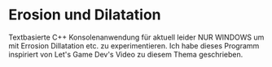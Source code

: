 # Erosion und Dilatation
Textbasierte C++ Konsolenanwendung für aktuell leider NUR WINDOWS um mit Errosion Dillatation etc. zu experimentieren.
Ich habe dieses Programm inspiriert von Let's Game Dev's Video zu diesem Thema geschrieben.
